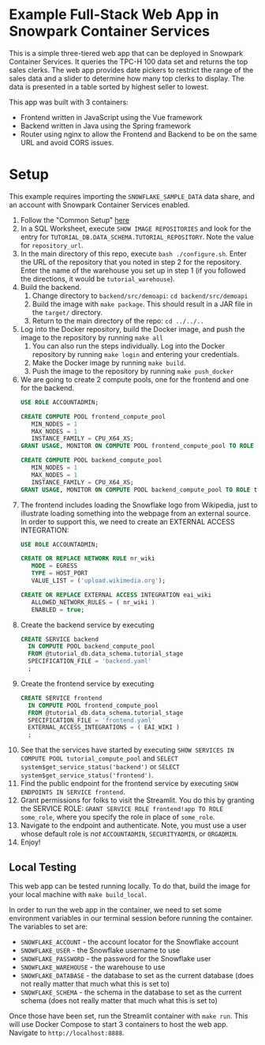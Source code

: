 # Example Full-Stack Web App in Snowpark Container Services
This is a simple three-tiered web app that can be deployed
in Snowpark Container Services. It queries the TPC-H 100 
data set and returns the top sales clerks. The web app
provides date pickers to restrict the range of the sales
data and a slider to determine how many top clerks to display.
The data is presented in a table sorted by highest seller
to lowest.

This app was built with 3 containers:
* Frontend written in JavaScript using the Vue framework
* Backend written in Java using the Spring framework
* Router using nginx to allow the Frontend and Backend to 
  be on the same URL and avoid CORS issues.


# Setup
This example requires importing the `SNOWFLAKE_SAMPLE_DATA`
data share, and an account with Snowpark Container Services
enabled.

1. Follow the "Common Setup" [here](https://docs.snowflake.com/en/LIMITEDACCESS/snowpark-containers/tutorials/common-setup)
2. In a SQL Worksheet, execute `SHOW IMAGE REPOSITORIES` and look
   for the entry for `TUTORIAL_DB.DATA_SCHEMA.TUTORIAL_REPOSITORY`.
   Note the value for `repository_url`.
3. In the main directory of this repo, execute 
   `bash ./configure.sh`. Enter the URL of the repository that you
   noted in step 2 for the repository. Enter the name of the warehouse
   you set up in step 1 (if you followed the directions, it would be
   `tutorial_warehouse`).
4. Build the backend. 
   1. Change directory to `backend/src/demoapi`: `cd backend/src/demoapi`
   2. Build the image with `make package`. This should result in a JAR
      file in the `target/` directory. 
   3. Return to the main directory of the repo: `cd ../../..`
5. Log into the Docker repository, build the Docker image, and push
   the image to the repository by running `make all`
   1. You can also run the steps individually. Log into the Docker 
      repository by running `make login` and entering your credentials.
   2. Make the Docker image by running `make build`.
   3. Push the image to the repository by running `make push_docker`
6. We are going to create 2 compute pools, one for the frontend and one for the 
   backend.
   ```sql
   USE ROLE ACCOUNTADMIN;

   CREATE COMPUTE POOL frontend_compute_pool
      MIN_NODES = 1
      MAX_NODES = 1
      INSTANCE_FAMILY = CPU_X64_XS;
   GRANT USAGE, MONITOR ON COMPUTE POOL frontend_compute_pool TO ROLE test_role;

   CREATE COMPUTE POOL backend_compute_pool
      MIN_NODES = 1
      MAX_NODES = 1
      INSTANCE_FAMILY = CPU_X64_XS;
   GRANT USAGE, MONITOR ON COMPUTE POOL backend_compute_pool TO ROLE test_role;
   ```
7. The frontend includes loading the Snowflake logo from Wikipedia, 
   just to illustrate loading something into the webpage from an external
   source. In order to support this, we need to create an EXTERNAL
   ACCESS INTEGRATION:
   ```sql
   USE ROLE ACCOUNTADMIN;

   CREATE OR REPLACE NETWORK RULE nr_wiki
      MODE = EGRESS
      TYPE = HOST_PORT
      VALUE_LIST = ('upload.wikimedia.org');

   CREATE OR REPLACE EXTERNAL ACCESS INTEGRATION eai_wiki
      ALLOWED_NETWORK_RULES = ( nr_wiki )
      ENABLED = true;
   ```
8. Create the backend service by executing
   ```sql
   CREATE SERVICE backend
     IN COMPUTE POOL backend_compute_pool
     FROM @tutorial_db.data_schema.tutorial_stage
     SPECIFICATION_FILE = 'backend.yaml'
     ;
   ```
9. Create the frontend service by executing
   ```sql
   CREATE SERVICE frontend
     IN COMPUTE POOL frontend_compute_pool
     FROM @tutorial_db.data_schema.tutorial_stage
     SPECIFICATION_FILE = 'frontend.yaml'
     EXTERNAL_ACCESS_INTEGRATIONS = ( EAI_WIKI )
     ;
   ```
10. See that the services have started by executing `SHOW SERVICES IN COMPUTE POOL tutorial_compute_pool` 
   and `SELECT system$get_service_status('backend')`
   or `SELECT system$get_service_status('frontend')`.
11. Find the public endpoint for the frontend service by executing `SHOW ENDPOINTS IN SERVICE frontend`.
12. Grant permissions for folks to visit the Streamlit. You do this by granting 
   the SERVICE ROLE: `GRANT SERVICE ROLE frontend!app TO ROLE some_role`, 
   where you specify the role in place of `some_role`.
13. Navigate to the endpoint and authenticate. Note, you must use a user whose
   default role is _not_ `ACCOUNTADMIN`, `SECURITYADMIN`, or `ORGADMIN`.
14. Enjoy!

## Local Testing
This web app can be tested running locally. To do that, build the
image for your local machine with `make build_local`.

In order to run the web app in the container, we need to set some 
environment variables in our terminal session before running the 
container. The variables to set are:
* `SNOWFLAKE_ACCOUNT` - the account locator for the Snowflake account
* `SNOWFLAKE_USER` - the Snowflake username to use
* `SNOWFLAKE_PASSWORD` - the password for the Snowflake user
* `SNOWFLAKE_WAREHOUSE` - the warehouse to use
* `SNOWFLAKE_DATABASE` - the database to set as the current database (does not really matter that much what this is set to)
* `SNOWFLAKE_SCHEMA` - the schema in the database to set as the current schema (does not really matter that much what this is set to)

Once those have been set, run the Streamlit container with `make run`. This will 
use Docker Compose to start 3 containers to host the web app. Navigate
to `http://localhost:8888`.